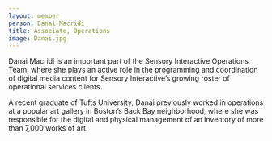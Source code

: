 ```yaml
---
layout: member
person: Danai Macridi
title: Associate, Operations
image: Danai.jpg
---
```


Danai Macridi is an important part of the Sensory Interactive Operations Team, where she plays an active role in the programming and coordination of digital media content for Sensory Interactive’s growing roster of operational services clients.

A recent graduate of Tufts University, Danai previously worked in operations at a popular art gallery in Boston’s Back Bay neighborhood, where she was responsible for the digital and physical management of an inventory of more than 7,000 works of art.